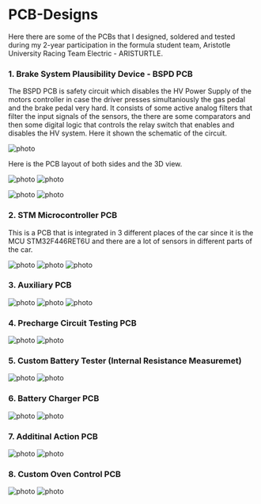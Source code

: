 # PCB-Designs

Here there are some of the PCBs that I designed, soldered and tested during my 2-year participation in the formula student team, Aristotle University Racing Team Electric - ARISTURTLE. 

### 1. Brake System Plausibility Device - BSPD PCB

The BSPD PCB is safety circuit which disables the HV Power Supply of the motors controller in case the driver presses simultaniously the gas pedal and the brake pedal very hard. It consists of some active analog filters that filter the input signals of the sensors, the there are some comparators and then some digital logic that controls the relay switch that enables and disables the HV system. Here it shown the schematic of the circuit.

![photo](Screenshots/Screenshot_4.png)

Here is the PCB layout of both sides and the 3D view.

![photo](Screenshots/Screenshot_25.png)
![photo](Screenshots/Screenshot_26.png)

![photo](Screenshots/Screenshot_5.png)
![photo](Screenshots/Screenshot_6.png)

### 2. STM Microcontroller PCB

This is a PCB that is integrated in 3 different places of the car since it is the MCU STM32F446RET6U and there are a lot of sensors in different parts of the car.

![photo](Screenshots/Screenshot_1.png)
![photo](Screenshots/Screenshot_2.png)
![photo](Screenshots/Screenshot_3.png)

### 3. Auxiliary PCB

![photo](Screenshots/Screenshot_7.png)
![photo](Screenshots/Screenshot_8.png)
![photo](Screenshots/Screenshot_9.png)

### 4. Precharge Circuit Testing PCB

![photo](Screenshots/Screenshot_30.png)
![photo](Screenshots/Screenshot_31.png)

### 5. Custom Battery Tester (Internal Resistance Measuremet)

![photo](Screenshots/Screenshot_10.png)
![photo](Screenshots/Screenshot_11.png)

### 6. Battery Charger PCB

![photo](Screenshots/Screenshot_14.png)
![photo](Screenshots/Screenshot_15.png)

### 7. Additinal Action PCB

![photo](Screenshots/Screenshot_12.png)
![photo](Screenshots/Screenshot_13.png)

### 8. Custom Oven Control PCB

![photo](Screenshots/Screenshot_28.png)
![photo](Screenshots/Screenshot_29.png)







